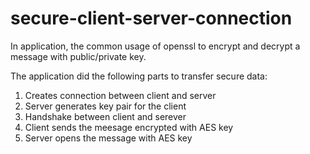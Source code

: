 # secure-client-server-connection
In application, the common usage of openssl to encrypt and decrypt a message with public/private key.

The application did the following parts to transfer secure data: 
1) Creates connection between client and server
2) Server generates key pair for the client
3) Handshake between client and serever
4) Client sends the meesage encrypted with AES key 
5) Server opens the message with AES key
